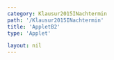 ```yaml
---
category: Klausur2015INachtermin
path: '/Klausur2015INachtermin'
title: 'AppletB2'
type: 'Applet'

layout: nil
---
```

<link type="text/css" href="https://cdnjs.cloudflare.com/ajax/libs/jsxgraph/0.99.6/jsxgraph.css"><link rel="stylesheet" type="text/css" href="//cdnjs.cloudflare.com/ajax/libs/jsxgraph/0.99.7/jsxgraph.css" />
<div id="30151" class="jxgbox" style="width:500px; height:500px">
<script type="text/javascript">
    (function() {
	var board = JXG.JSXGraph.initBoard('30151', {
                boundingbox: [-15, 15, 5, -5],
                axis: true
                
            });
 
var C = board.create('point', [1.59,1.59], {fixed:true, name:'C'});

var B = board.create('point', [-1.59,-1.59], {fixed:true, name:'B'});

var BC = board.create('line', [B, C], {straightFirst:false, straightLast:false});

var M = board.create('point', [0,0], {fixed:true, name:'M'});

var A = board.create('point', [-6,0], {fixed:true, name:'A'});

var apo = board.create('point', [function() { return Math.cos(120 * Math.PI/180)+ A.X(); },
      function() { return Math.sin(120 * Math.PI/180)+A.Y(); }], {visible:false, name:'p'});
      
var APOs = board.create('line', [A, apo], {visible:false});

var Scp = board.create('point', [2,0], {visible:false});

var Sc = board.create('circle', [A, Scp], {visible:false});

var S = board.create('intersection', [APOs, Sc], {name:'S'});
      
var SA = board.create('line', [S, A], {straightFirst:false, straightLast:false});

var SC = board.create('line', [S, C], {straightFirst:false, straightLast:false});

var SB = board.create('line', [S, B], {straightFirst:false, straightLast:false});

var AC = board.create('line', [A, C], {straightFirst:false, straightLast:false});

var AB = board.create('line', [A, B], {straightFirst:false, straightLast:false});

var AM = board.create('line', [A, M], {straightFirst:false, straightLast:false});

var F = board.create('point', [S.X(), 0], {name:'F', color:'green', fixed:true});

var FS = board.create('line', [F, S], {straightFirst:false, straightLast:false, color:'green'});

var P = board.create('glider', [-2,5,SA], {name:'P', color:'orange'});

var PB = board.create('line', [P, B], {straightFirst:false, straightLast:false, color:'orange'});

var PC = board.create('line', [P, C], {straightFirst:false, straightLast:false, color:'orange'});
board.create('text', [-5,10,'M I 2015 NT B 1'], {fontsize: 18, fixed:true});
 })(); </script>
  </div>
